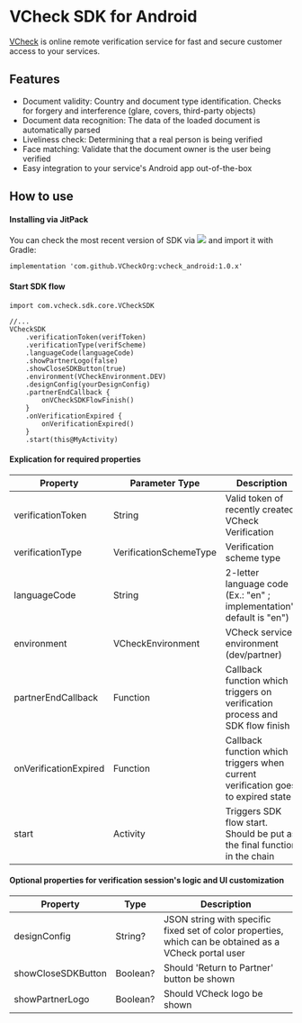 # VCheck SDK for Android

[VCheck](https://vycheck.com/) is online remote verification service for fast and secure customer access to your services.

## Features

- Document validity: Country and document type identification. Checks for forgery and interference (glare, covers, third-party objects)
- Document data recognition: The data of the loaded document is automatically parsed
- Liveliness check: Determining that a real person is being verified
- Face matching: Validate that the document owner is the user being verified
- Easy integration to your service's Android app out-of-the-box

## How to use
#### Installing via JitPack

You can check the most recent version of SDK via [![](https://jitpack.io/v/VCheckOrg/vcheck_android.svg)](https://jitpack.io/#VCheckOrg/vcheck_android) and import it with Gradle:
```
implementation 'com.github.VCheckOrg:vcheck_android:1.0.x'
```

#### Start SDK flow

```
import com.vcheck.sdk.core.VCheckSDK

//...
VCheckSDK
    .verificationToken(verifToken)
    .verificationType(verifScheme)
    .languageCode(languageCode)
    .showPartnerLogo(false)
    .showCloseSDKButton(true)
    .environment(VCheckEnvironment.DEV)
    .designConfig(yourDesignConfig)
    .partnerEndCallback {
        onVCheckSDKFlowFinish()
    }
    .onVerificationExpired {
        onVerificationExpired()
    }
    .start(this@MyActivity)
```

#### Explication for required properties

| Property | Parameter Type | Description |
| ----------- | ----------- | ----------- |
| verificationToken | String | Valid token of recently created VCheck Verification |
| verificationType | VerificationSchemeType | Verification scheme type |
| languageCode | String | 2-letter language code (Ex.: "en" ; implementation's default is "en") |
| environment | VCheckEnvironment | VCheck service environment (dev/partner) |
| partnerEndCallback | Function | Callback function which triggers on verification process and SDK flow finish |
| onVerificationExpired | Function | Callback function which triggers when current verification goes to expired state |
| start | Activity | Triggers SDK flow start. Should be put as the final function in the chain |


#### Optional properties for verification session's logic and UI customization

| Property | Type | Description |
| ----------- | ----------- | ----------- |
| designConfig | String? | JSON string with specific fixed set of color properties, which can be obtained as a VCheck portal user |
| showCloseSDKButton | Boolean? | Should 'Return to Partner' button be shown |
| showPartnerLogo | Boolean? | Should VCheck logo be shown |


